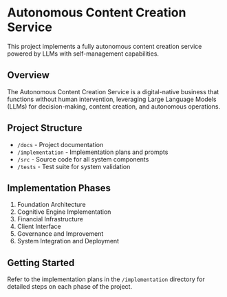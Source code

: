 # Autonomous Content Creation Service

This project implements a fully autonomous content creation service powered by LLMs with self-management capabilities.

## Overview

The Autonomous Content Creation Service is a digital-native business that functions without human intervention, leveraging Large Language Models (LLMs) for decision-making, content creation, and autonomous operations.

## Project Structure

- `/docs` - Project documentation
- `/implementation` - Implementation plans and prompts
- `/src` - Source code for all system components
- `/tests` - Test suite for system validation

## Implementation Phases

1. Foundation Architecture
2. Cognitive Engine Implementation
3. Financial Infrastructure
4. Client Interface
5. Governance and Improvement
6. System Integration and Deployment

## Getting Started

Refer to the implementation plans in the `/implementation` directory for detailed steps on each phase of the project.
